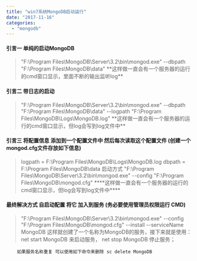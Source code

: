 ```yaml
---
title: "win7系统MongoDB启动运行"
date: "2017-11-16"
categories: 
  - "mongodb"
---
```


#### 引言一 单纯的启动MongoDB

> "F:\\Program Files\\MongoDB\\Server\\3.2\\bin\\mongod.exe" --dbpath "F:\\Program Files\\MongoDB\\data" \*\*这样做一直会有一个服务器的运行的cmd窗口显示，里面不断的输出监听log\*\*

#### 引言二 带日志的启动

> "F:\\Program Files\\MongoDB\\Server\\3.2\\bin\\mongod.exe" --dbpath "F:\\Program Files\\MongoDB\\data" --logpath "F:\\Program Files\\MongoDB\\Logs\\MongoDB.log" \*\*这样做一直会有一个服务器的运行的cmd窗口显示，但log会写到log文件中\*\*

#### 引言三 将配置信息 添加到一个配置文件中 然后每次读取这个配置文件 (创建一个mongod.cfg文件存放如下信息)

> logpath = F:\\Program Files\\MongoDB\\Logs\\MongoDB.log dbpath = F:\\Program Files\\MongoDB\\data 启动方式 "F:\\Program Files\\MongoDB\\Server\\3.2\\bin\\mongod.exe" --config "F:\\Program Files\\MongoDB\\mongod.cfg" \*\*\*\*这样做一直会有一个服务器的运行的cmd窗口显示，但log会写到log文件中\*\*\*\*

#### 最终解决方式 自启动配置 将它 加入到服务 (务必要使用管理员权限运行 CMD)

> "F:\\Program Files\\MongoDB\\Server\\3.2\\bin\\mongod.exe" --config "F:\\Program Files\\MongoDB\\mongod.cfg" --install --serviceName MongoDB 这样就创建了一个名称为MongoDB的服务，接下来就是使用： net start MongoDB 来启动服务， net stop MongoDB 停止服务；

```null
    如果服务名称重复 可以使用如下命令来删除 sc delete MongoDB
```
